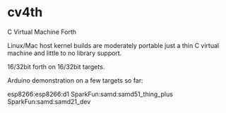 # cv4th
C Virtual Machine Forth

Linux/Mac host kernel builds are moderately portable just a thin
C virtual machine and little to no library support.

16/32bit forth on 16/32bit targets.

Arduino demonstration on a few targets so far:

esp8266:esp8266:d1
SparkFun:samd:samd51_thing_plus
SparkFun:samd:samd21_dev

